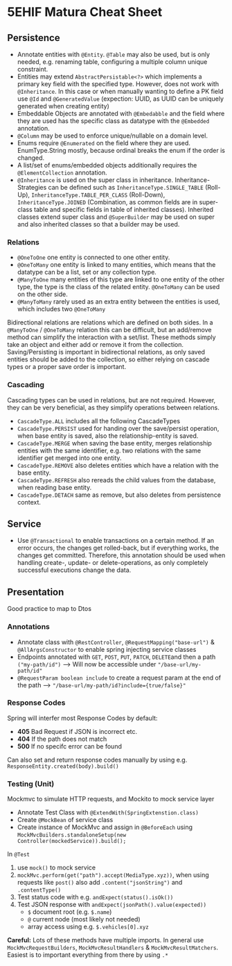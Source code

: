# 5EHIF Matura Cheat Sheet

## Persistence

- Annotate entities with `@Entity`. `@Table` may also be used, but is only needed, e.g. renaming table, configuring a multiple column unique constraint.
- Entities may extend `AbstractPersistable<?>` which implements a primary key field with the specified type. However, does not work with `@Inheritance`. In this case or when manually wanting to define a PK field use `@Id` and `@GeneratedValue` (expection: UUID, as UUID can be uniquely generated when creating entity)
- Embeddable Objects are annotated with `@Embedabble` and the field where they are used has the specific class as datatype with the `@Embedded` annotation.
- `@Column` may be used to enforce unique/nullable on a domain level.
- Enums require `@Enumerated` on the field where they are used. EnumType.String mostly, because ordinal breaks the enum if the order is changed.
- A list/set of enums/embedded objects additionally requires the `@ElementCollection` annotation.
- `@Inheritance` is used on the super class in inheritance. Inheritance-Strategies can be defined such as `InheritanceType.SINGLE_TABLE` (Roll-Up), `InheritanceType.TABLE_PER_CLASS` (Roll-Down), `InheritanceType.JOINED` (Combination, as common fields are in super-class table and specific fields in table of inherited classes). Inherited classes extend super class and `@SuperBuilder` may be used on super and also inherited classes so that a builder may be used.

### Relations

- `@OneToOne` one entity is connected to one other entity.
- `@OneToMany` one entity is linked to many entities, which means that the datatype can be a list, set or any collection type.  
- `@ManyToOne` many entities of this type are linked to one entity of the other type, the type is the class of the related entity. `@OneToMany` can be used on the other side.
- `@ManyToMany` rarely used as an extra entity between the entities is used, which includes two `@OneToMany`

Bidirectional relations are relations which are defined on both sides. In a `@ManyToOne` / `@OneToMany` relation this can be difficult, but an add/remove method can simplify the interaction with a set/list. These methods simply take an object and either add or remove it from the collection. Saving/Persisting is important in bidirectional relations, as only saved entities should be added to the collection, so either relying on cascade types or a proper save order is important.

### Cascading

Cascading types can be used in relations, but are not required. However, they can be very beneficial, as they simplify operations between relations. 

- `CascadeType.ALL` includes all the following CascadeTypes
- `CascadeType.PERSIST` used for handing over the save/persist operation, when base entity is saved, also the relationship-entity is saved.
- `CascadeType.MERGE` when saving the base entity, merges relationship entities with the same identifier, e.g. two relations with the same identifier get merged into one entity.
- `CascadeType.REMOVE` also deletes entities which have a relation with the base entity.
- `CascadeType.REFRESH` also rereads the child values from the database, when reading base entity.
- `CascadeType.DETACH` same as remove, but also deletes from persistence context. 

## Service

- Use `@Transactional` to enable transactions on a certain method. If an error occurs, the changes get rolled-back, but if everything works, the changes get committed. Therefore, this annotation should be used when handling create-, update- or delete-operations, as only completely successful executions change the data. 

## Presentation

Good practice to map to Dtos

### Annotations

- Annotate class with `@RestController`, `@RequestMapping("base-url")` & `@AllArgsConstructor` to enable spring injecting service classes
- Endpoints annotated with `GET`, `POST`, `PUT`, `PATCH`, `DELETE`and then a path `("my-path/id")` --> Will now be accessible under `"/base-url/my-path/id"`
- `@RequestParam boolean include` to create a request param at the end of the path --> `"/base-url/my-path/id?include={true/false}"`

### Response Codes

Spring will interfer most Response Codes by default:
- **405** Bad Request if JSON is incorrect etc.
- **404** If the path does not match
- **500** If no specifc error can be found

Can also set and return response codes manually by using e.g. `ResponseEntity.created(body).build()`

### Testing (Unit)

Mockmvc to simulate HTTP requests, and Mockito to mock service layer

- Annotate Test Class with `@ExtendWith(SpringExtenstion.class)`
- Create `@MockBean` of service class
- Create instance of MockMvc and assign in `@BeforeEach` using `MockMvcBuilders.standaloneSetup(new Controller(mockedService)).build();`

In `@Test` 
1. use `mock()` to mock service
2. `mockMvc.perform(get("path").accept(MediaType.xyz))`, when using requests like `post()` also add `.content("jsonString")` and `.contentType()`
3. Test status code with e.g. `andExpect(status().isOk())`
4. Test JSON response with `andExpect(jsonPath().value(expected))`
   - `$` document root (e.g. `$.name`)
   - `@` current node (most likely not needed) 
   - array access using e.g. `$.vehicles[0].xyz`

**Careful:** Lots of these methods have multiple imports. In general use `MockMvcRequestBuilders`, `MockMvcResultHandlers` & `MockMvcResultMatchers`. Easiest is to important everything from there by using `.*`